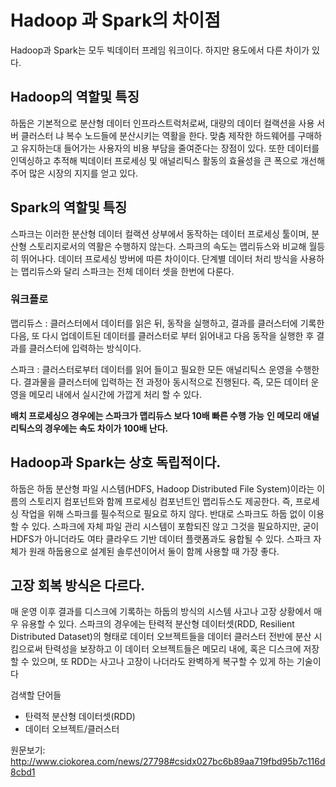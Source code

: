 Hadoop 과 Spark의 차이점
=======================
Hadoop과 Spark는 모두 빅데이터 프레임 워크이다. 하지만 용도에서 다른 차이가 있다.


## Hadoop의 역할및 특징
하둡은 기본적으로 분산형 데이터 인프라스트럭처로써, 대량의 데이터 컬랙션을 사용 서버 클러스터 냐 복수 노드들에 분산시키는 역활을 한다. 맞춤 제작한 하드웨어를 구매하고 유지하는대 들어가는 사용자의 비용 부담을 줄여준다는 장점이 있다. 또한 데이터를 인덱싱하고 추적해 빅데이터 프로세싱 및 애널리틱스 활동의 효율성을 큰 폭으로 개선해주어 많은 시장의 지지를 얻고 있다.


## Spark의 역할및 특징
스파크는 이러한 분산형 데이터 컬랙션 상부에서 동작하는 데이터 프로세싱 툴이며, 분산형 스토리지로서의 역활은 수행하지 않는다. 스파크의 속도는 맵리듀스와 비교해 월등히 뛰어나다. 데이터 프로세싱 방버에 따른 차이이다. 단계별 데이터 처리 방식을 사용하는 맵리듀스와 달리 스파크는 전체 데이터 셋을 한번에 다룬다.


### 워크플로

맵리듀스 : 클러스터에서 데이터를 읽은 뒤, 동작을 실행하고, 결과를 클러스터에 기록한 다음, 또 다시 업데이트된 데이터를 클러스터로 부터 읽어내고 다음 동작을 실행한 후 결과를 클러스터에 입력하는 방식이다.

스파크 : 클러스터로부터 데이터를 읽어 들이고 필요한 모든 애널리틱스 운영을 수행한다. 결과물을 클러스터에 입력하는 전 과정아 동시적으로 진행된다. 즉, 모든 데이터 운영을 메모리 내에서 실시간에 가깝게 처리 할 수 있다.  

__배치 프로세싱으 경우에는 스파크가 맵리듀스 보다 10배 빠른 수행 가능__
__인 메모리 애널리틱스의 경우에는 속도 차이가 100배 난다.__


## Hadoop과 Spark는 상호 독립적이다.
하둡은 하둡 분산형 파일 시스템(HDFS, Hadoop Distributed File System)이라는 이름의 스토리지 컴포넌트와 함께 프로세싱 컴포넌트인 맵리듀스도 제공한다. 즉, 프로세싱 작업을 위해 스파크를 필수적으로 필요로 하지 않다. 반대로 스파크도 하둡 없이 이용할 수 있다. 스파크에 자체 파일 관리 시스템이 포함되진 않고 그것을 필요하지만, 굳이 HDFS가 아니더라도 여타 클라우드 기반 데이터 플랫폼과도 융합될 수 있다. 스파크 자체가 원래 하둡용으로 설계된 솔루션이어서 둘이 함께 사용할 때 가장 좋다.

## 고장 회복 방식은 다르다.
매 운영 이후 결과를 디스크에 기록하는 하둡의 방식의 시스템 사고나 고장 상황에서 매우 유용할 수 있다. 스파크의 경우에는 탄력적 분산형 데이터셋(RDD, Resilient Distributed Dataset)의 형태로 데이터 오브젝트들을 데이터 클러스터 전반에 분산 시킴으로써 탄력성을 보장하고 이 데이터 오브젝트들은 메모리 내에, 혹은 디스크에 저장할 수 있으며, 또 RDD는 사고나 고장이 나더라도 완벽하게 복구할 수 있게 하는 기술이다

검색할 단어들
* 탄력적 분산형 데이터셋(RDD)
* 데이터 오브젝트/클러스터

원문보기:
http://www.ciokorea.com/news/27798#csidx027bc6b89aa719fbd95b7c116d8cbd1

